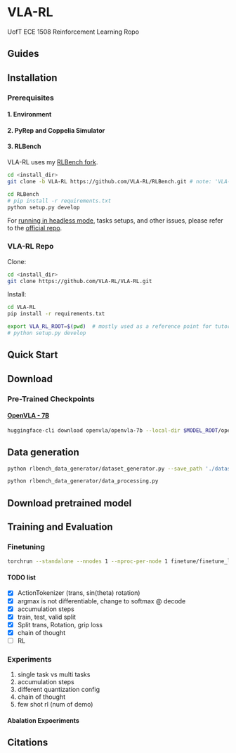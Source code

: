 # VLA-RL
UofT ECE 1508 Reinforcement Learning Ropo

## Guides

<!-- - Getting Started: [Installation](#installation), [Quickstart](#quickstart), [Checkpoints and Pre-Generated Datasets](#download), [Model Card](model-card.md)
- Data Generation: [Data Generation](#data-generation)
- Training & Evaluation: [Multi-Task Training and Evaluation](#training-and-evaluation), [Gotchas](#gotchas)
- Miscellaneous: [Recording Videos](#recording-videos), [Notebooks](#notebooks), [Disclaimers](#disclaimers-and-limitations), [FAQ](#faq), [Docker Guide](#docker-guide), [Licenses](#licenses)
- Acknowledgements: [Acknowledgements](#acknowledgements), [Citations](#citations) -->


## Installation

### Prerequisites

<!-- PerAct is built-off the [ARM repository](https://github.com/stepjam/ARM) by James et al. The prerequisites are the same as ARM.  -->

#### 1. Environment

<!-- ```bash
# setup a virtualenv with whichever package manager you prefer
virtualenv -p $(which python3.8) --system-site-packages VLA-RL-env
source peract_env/bin/activate
pip install --upgrade pip
``` -->

#### 2. PyRep and Coppelia Simulator

<!-- Follow instructions from the official [PyRep](https://github.com/stepjam/PyRep) repo; reproduced here for convenience:

PyRep requires version **4.1** of CoppeliaSim. Download: 
- [Ubuntu 16.04](https://downloads.coppeliarobotics.com/V4_1_0/CoppeliaSim_Player_V4_1_0_Ubuntu16_04.tar.xz)
- [Ubuntu 18.04](https://downloads.coppeliarobotics.com/V4_1_0/CoppeliaSim_Player_V4_1_0_Ubuntu18_04.tar.xz)
- [Ubuntu 20.04](https://www.coppeliarobotics.com/previousVersions#)

Once you have downloaded CoppeliaSim, you can pull PyRep from git:

```bash
cd <install_dir>
git clone https://github.com/stepjam/PyRep.git
cd PyRep
```

Add the following to your *~/.bashrc* file: (__NOTE__: the 'EDIT ME' in the first line)

```bash
export COPPELIASIM_ROOT=<EDIT ME>/PATH/TO/COPPELIASIM/INSTALL/DIR
export LD_LIBRARY_PATH=$LD_LIBRARY_PATH:$COPPELIASIM_ROOT
export QT_QPA_PLATFORM_PLUGIN_PATH=$COPPELIASIM_ROOT
```

Remember to source your bashrc (`source ~/.bashrc`) or 
zshrc (`source ~/.zshrc`) after this.

**Warning**: CoppeliaSim might cause conflicts with ROS workspaces. 

Finally install the python library:

```bash
pip install -r requirements.txt
pip install .
```

You should be good to go!
You could try running one of the examples in the *examples/* folder.

If you encounter errors, please use the [PyRep issue tracker](https://github.com/stepjam/PyRep/issues). -->

#### 3. RLBench

VLA-RL uses my [RLBench fork](https://github.com/VLA-RL/RLBench/tree/VLA-RL). 

```bash
cd <install_dir>
git clone -b VLA-RL https://github.com/VLA-RL/RLBench.git # note: 'VLA-RL' branch

cd RLBench
# pip install -r requirements.txt
python setup.py develop
```

For [running in headless mode](https://github.com/MohitShridhar/RLBench/tree/peract#running-headless), tasks setups, and other issues, please refer to the [official repo](https://github.com/stepjam/RLBench).

### VLA-RL Repo
Clone:
```bash
cd <install_dir>
git clone https://github.com/VLA-RL/VLA-RL.git
```

Install:
```bash
cd VLA-RL
pip install -r requirements.txt

export VLA_RL_ROOT=$(pwd)  # mostly used as a reference point for tutorials
# python setup.py develop
```


<!-- **Note**: You might need versions of `torch==1.7.1` and `torchvision==0.8.2` that are compatible with your CUDA and hardware. Later versions should also be fine (in theory).  -->

## Quick Start

## Download

### Pre-Trained Checkpoints

#### [OpenVLA - 7B](https://huggingface.co/openvla/openvla-7b)

```bash
huggingface-cli download openvla/openvla-7b --local-dir $MODEL_ROOT/openvla-7b
```

## Data generation

```bash
python rlbench_data_generator/dataset_generator.py --save_path './datasets/pick_described_object' --task 'pick_described_object' --image_size 224 224 --renderer 'opengl' --processes 10 --episodes_per_task 10 --variations -1
```

```bash
python rlbench_data_generator/data_processing.py
```

## Download pretrained model



## Training and Evaluation

### Finetuning

```bash
torchrun --standalone --nnodes 1 --nproc-per-node 1 finetune/finetune_l1.py
```

#### TODO list
- [x] ActionTokenizer (trans, sin(theta) rotation)
- [x] argmax is not differentiable, change to softmax @ decode
- [x] accumulation steps
- [x] train, test, valid split
- [x] Split trans, Rotation, grip loss
- [x] chain of thought
- [ ] RL 

### Experiments

1. single task vs multi tasks
2. accumulation steps
3. different quantization config
4. chain of thought
5. few shot rl (num of demo)

#### Abalation Expoeriments




## Citations 

<!-- **Embodied Chain-of-Thought** -->

 <!-- @article{Zawalski24-ecot,
    title={Robotic Control via Embodied Chain-of-Thought Reasoning},
    author={Michał Zawalski and William Chen and Karl Pertsch and Oier Mees and Chelsea Finn and Sergey Levine},
    journal={arXiv preprint arXiv:2407.08693},
    year={2024}
}  -->

<!-- **OpenVLA**
```
@article{kim2024openvla,
  title={OpenVLA: An Open-Source Vision-Language-Action Model},
  author={Kim, Moo Jin and Pertsch, Karl and Karamcheti, Siddharth and Xiao, Ted and Balakrishna, Ashwin and Nair, Suraj and Rafailov, Rafael and Foster, Ethan and Lam, Grace and Sanketi, Pannag and others},
  journal={arXiv preprint arXiv:2406.09246},
  year={2024}
}
```

**PerAct**
```
@inproceedings{shridhar2022peract,
  title     = {Perceiver-Actor: A Multi-Task Transformer for Robotic Manipulation},
  author    = {Shridhar, Mohit and Manuelli, Lucas and Fox, Dieter},
  booktitle = {Proceedings of the 6th Conference on Robot Learning (CoRL)},
  year      = {2022},
}
```

**RLBench**
```
@article{james2020rlbench,
  title={Rlbench: The robot learning benchmark \& learning environment},
  author={James, Stephen and Ma, Zicong and Arrojo, David Rovick and Davison, Andrew J},
  journal={IEEE Robotics and Automation Letters},
  volume={5},
  number={2},
  pages={3019--3026},
  year={2020},
  publisher={IEEE}
}
``` -->

